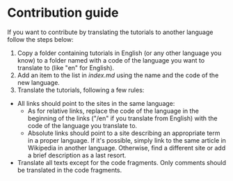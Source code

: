# Contribution guide

If you want to contribute by translating the tutorials to another language follow the steps below:

1. Copy a folder containing tutorials in English (or any other language you know) to a folder named with a code of the language you want to translate to (like "en" for English).
2. Add an item to the list in _index.md_ using the name and the code of the new language.
3. Translate the tutorials, following a few rules:
  * All links should point to the sites in the same language:
    * As for relative links, replace the code of the language in the beginning of the links ("/en" if you translate from English) with the code of the language you translate to.
    * Absolute links should point to a site describing an appropriate term in a proper language. If it's possible, simply link to the same article in Wikipedia in another language. Otherwise, find a different site or add a brief description as a last resort.
  * Translate all texts except for the code fragments. Only comments should be translated in the code fragments.